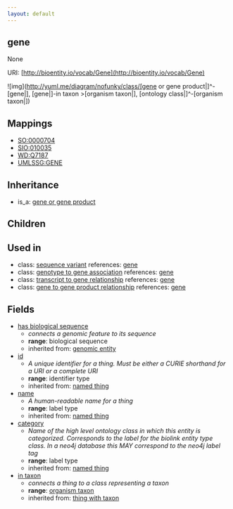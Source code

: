 ```yaml
---
layout: default
---
```


## gene


None

URI: [http://bioentity.io/vocab/Gene](http://bioentity.io/vocab/Gene)


![img](http://yuml.me/diagram/nofunky/class/[gene or gene product|]^-[gene|], [gene|]-in taxon >[organism taxon|], [ontology class|]^-[organism taxon|])
## Mappings

 * [SO:0000704](http://purl.obolibrary.org/obo/SO_0000704)
 * [SIO:010035](http://semanticscience.org/resource/SIO_010035)
 * [WD:Q7187](http://purl.obolibrary.org/obo/WD_Q7187)
 * [UMLSSG:GENE](http://purl.obolibrary.org/obo/UMLSSG_GENE)

## Inheritance

 *  is_a: [gene or gene product](GeneOrGeneProduct.html)

## Children


## Used in

 *  class: [sequence variant](SequenceVariant.html) references: [gene](Gene.html)
 *  class: [genotype to gene association](GenotypeToGeneAssociation.html) references: [gene](Gene.html)
 *  class: [transcript to gene relationship](TranscriptToGeneRelationship.html) references: [gene](Gene.html)
 *  class: [gene to gene product relationship](GeneToGeneProductRelationship.html) references: [gene](Gene.html)

## Fields

 * [has biological sequence](has_biological_sequence.html)
    * _connects a genomic feature to its sequence_
    * __range__: biological sequence
    * inherited from: [genomic entity](GenomicEntity.html)
 * [id](id.html)
    * _A unique identifier for a thing. Must be either a CURIE shorthand for a URI or a complete URI_
    * __range__: identifier type
    * inherited from: [named thing](NamedThing.html)
 * [name](name.html)
    * _A human-readable name for a thing_
    * __range__: label type
    * inherited from: [named thing](NamedThing.html)
 * [category](category.html)
    * _Name of the high level ontology class in which this entity is categorized. Corresponds to the label for the biolink entity type class. In a neo4j database this MAY correspond to the neo4j label tag_
    * __range__: label type
    * inherited from: [named thing](NamedThing.html)
 * [in taxon](in_taxon.html)
    * _connects a thing to a class representing a taxon_
    * __range__: [organism taxon](OrganismTaxon.html)
    * inherited from: [thing with taxon](ThingWithTaxon.html)
